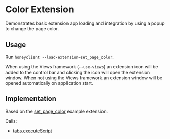 # Color Extension

Demonstrates basic extension app loading and integration by using a popup to
change the page color.

## Usage

Run `honeyclient --load-extension=set_page_color`.

When using the Views framework (`--use-views`) an extension icon will be added
to the control bar and clicking the icon will open the extension window. When
not using the Views framework an extension window will be opened automatically
on application start.

## Implementation

Based on the
[set_page_color](https://developer.chrome.com/extensions/samples#search:browser%20action%20with%20a%20popup)
example extension.

Calls:

- [tabs.executeScript](https://developer.chrome.com/extensions/tabs#method-executeScript)

